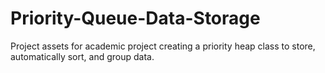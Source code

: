 # Priority-Queue-Data-Storage
Project assets for academic project creating a priority heap class to store, automatically sort, and group data.
